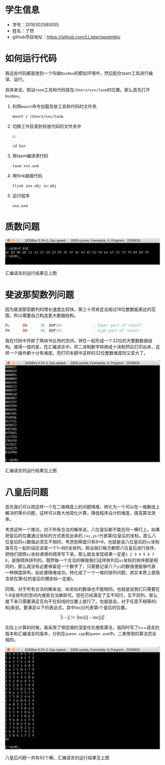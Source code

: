 # 学生信息
 - 学号：2016302580055
 - 姓名：了然
 - github项目地址：https://github.com/LLipter/assembly

# 如何运行代码

我这些代码都是放到一个叫做`DosBox`的模拟环境中，然后配合tasm工具进行编译、运行。

具体来说，假设`tasm`工具和代码放在`/Users/xxx/tasm`的位置。那么首先打开`DosBox`。

1. 利用`mount`命令加载存放工具和代码的文件夹. 

	`mount c /Users/xxx/tasm`.

2. 切换工作目录到存放代码的文件夹中
	
	`c:`
	
	`cd bin`

3. 用tasm编译源代码

	`tasm xxx.asm`

4. 用tlink链接代码

	`tlink xxx.obj io.obj`
	
5. 运行程序

	`xxx.exe`
	
# 质数问题

![](prime.png)

汇编语言的运行结果见上图
	
# 斐波那契数列问题

因为斐波那契数列的增长速度比较快，第三十项肯定会超过16位整数能表达的范围，所以需要自己构造更大数据结构。

~~~asm
FL      DW      30  DUP(0)              ; lower part of result
FH      DW      30  DUP(0)              ; high part of result
~~~

我在代码中开辟了两块16比特的空间，拼在一起形成一个32位的大整数数据结构。值得一提的是，在汇编语言中，将二进制数字转换成十进制然后打印出来，这样一个操作都十分有难度，而打印本题中这样的32位整数难度则又变大了。

![](fibonacci.png)

汇编语言的运行结果见上图

# 八皇后问题

首先我们可以把这样一个在二维棋盘上的问题降维，转化为一个可以在一维数组上解决的等价问题，这样可以极大地简化计算，降低程序设计的难度，提高算法效率。

考虑这样一个推论。对于所有合法的解来说，八位皇后都不能在同一横行上。如果把皇后的位置通过坐标的方式表现出来的,`(xi,yi)`代表第i位皇后的坐标。那么八位皇后的`xi`数值必须互不相同，考虑到棋盘只有8*8，也就是说八位皇后的`xi`坐标值写在一起的话应该是一个1~8的全排列。假设我们每次都把八位皇后进行排序，把他们按照`xi`坐标递增的顺序写下来，那么就会发现结果一定是`1 2 3 4 5 6 7 8`，是按顺序排列的。既然每一个合法的解按我们这样排列后`xi`坐标的排序都是相同的，那么就没有必要保留这一个数字了，只需要记录八个`yi`的数值便能够代表一种棋盘排布。如此便降维成功，转化成了一个一维的排列问题。其实本质上是隐含排在第i位的皇后的横坐标一定是i。

同理，对于所有合法的解来说，纵坐标的数值也不能相同。也就是说我们只需要在1-8全排列的空间内搜索合法解即可。现在已经满足了互不同行，互不同列。那么接下来只需要满足互向不在斜线的位置上就行了。也就是说，对于任意不相等的i和j来说，要满足以下的表达式，其中loc[i]代表第i个皇后的位置。

<center>`|i - j| != |loc[i] - loc[j]|`</center>

实际上计算的时候，我采用了带回溯的深度优先搜索算法，我同时写了c++语言的版本和汇编语言的版本，分别在`queen.cpp`和`queen.asm`中。二者使用的算法完全相同。

![](queen.png)

八皇后问题一共有92个解。汇编语言的运行结果见上图

